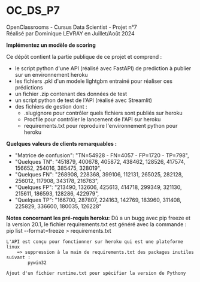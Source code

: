 # OC_DS_P7
OpenClassrooms - Cursus Data Scientist - Projet n°7<br>
Réalisé par Dominique LEVRAY en Juillet/Août 2024

**Implémentez un modèle de scoring**

Ce dépôt contient la partie publique de ce projet et comprend :
- le script python d'une API (réalisé avec FastAPI) de prediction à publier sur un environnement heroku
- les fichiers .pkl d'un modele lightgbm entrainé pour réaliser ces prédictions
- un fichier .zip contenant des données de test
- un script python de test de l'API (réalisé avec Streamlit)
- des fichiers de gestion dont :
  - .slugignore pour contrôler quels fichiers sont publiés sur heroku
  - Procfile pour contrôler le lancement de l'API sur heroku
  - requirements.txt pour reproduire l'environnement python pour heroku


**Quelques valeurs de clients remarquables :**

- "Matrice de confusion": "TN=54928 - FN=4057 - FP=1720 - TP=798",
- "Quelques TN": "451879, 400678, 405872, 438462, 128526, 417574, 156652, 254016, 385475, 328019",
- "Quelques FN": "268908, 228368, 399106, 112131, 265025, 282128, 256012, 117908, 343178, 216763",
- "Quelques FP": "213490, 132606, 425613, 414718, 299349, 321130, 215611, 186593, 128286, 422979",
- "Quelques TP": "166700, 287807, 224163, 142769, 183960, 311408, 225829, 336600, 180035, 126228"


**Notes concernant les pré-requis heroku:**
    Dû a un bugg avec pip freeze et la version 20.1, le fichier requirements.txt est généré avec la commande :
        pip list --format=freeze > requirements.txt

    L'API est conçu pour fonctionner sur heroku qui est une plateforme linux
        => suppression à la main de requirements.txt des packages inutiles suivant :
            pywin32 

    Ajout d'un fichier runtime.txt pour spécifier la version de Pythony